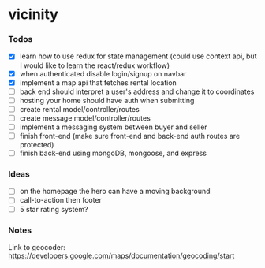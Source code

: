# vicinity

### Todos

- [x] learn how to use redux for state management (could use context api, but I would like to learn the react/redux workflow)
- [x] when authenticated disable login/signup on navbar
- [x] implement a map api that fetches rental location
- [ ] back end should interpret a user's address and change it to coordinates
- [ ] hosting your home should have auth when submitting
- [ ] create rental model/controller/routes
- [ ] create message model/controller/routes
- [ ] implement a messaging system between buyer and seller
- [ ] finish front-end (make sure front-end and back-end auth routes are protected)
- [ ] finish back-end using mongoDB, mongoose, and express

### Ideas

- [ ] on the homepage the hero can have a moving background
- [ ] call-to-action then footer
- [ ] 5 star rating system?

### Notes
Link to geocoder: https://developers.google.com/maps/documentation/geocoding/start
